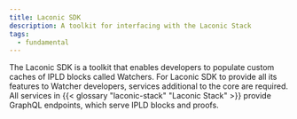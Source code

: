 ```yaml
---
title: Laconic SDK
description: A toolkit for interfacing with the Laconic Stack
tags:
  - fundamental
---
```


The Laconic SDK is a toolkit that enables developers to populate custom caches of IPLD blocks called Watchers. For Laconic SDK to provide all its features to Watcher developers, services additional to the core are required. All services in {{< glossary "laconic-stack" "Laconic Stack" >}} provide GraphQL endpoints, which serve IPLD blocks and proofs.
